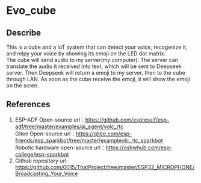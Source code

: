 # Evo_cube

## Describe
This is a cube and a IoT system that can detect your voice, recogenize it, and relpy your voice by showing its emoji on the LED dot matrix.  
The cube will send audio to my server(my computer). The server can translate the audio it received into text, which will be sent to Deepseek server. Then Deepseek will return a emoji to my server, then to the cube through LAN. As soon as the cube receive the emoji, it will show the emoji on the scren. 
## References
1. ESP-ADF Open-source url：https://github.com/espressif/esp-adf/tree/master/examples/ai_agent/volc_rtc  
Gitee Open-source url：https://gitee.com/esp-friends/esp_sparkbot/tree/master/exampleolc_rtc_sparkbot  
Robotic hardware open-source url：https://oshwhub.com/esp-college/esp-sparkbot  
2. Github repository url: https://github.com/0015/ThatProject/tree/master/ESP32_MICROPHONE/Broadcasting_Your_Voice